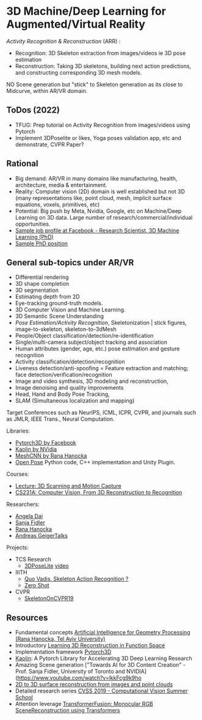 # 3D Machine/Deep Learning for Augmented/Virtual Reality

*Activity Recognition & Reconstruction* (ARR) : 
- Recognition: 3D Skeleton extraction from images/videos ie 3D pose estimation
- Reconstruction: Taking 3D skeletons, building next action predictions, and constructing corresponding 3D mesh models.

NO Scene generation but "stick" to Skeleton generation as its close to Midcurve, within AR/VR domain.


## ToDos (2022)
- TFUG: Prep tutorial on Activity Recognition from images/videos using Pytorch
- Implement 3DPoselite or likes, Yoga poses validation app, etc and demonstrate, CVPR Paper?

## Rational
- Big demand: AR/VR in many domains like manufacturing, health, architecture, media & entertainment.
- Reality: Computer vision (2D) domain is well established but not 3D (many representations like, point cloud, mesh, implicit surface equations, voxels, primitives, etc)
- Potential: Big push by Meta, Nvidia, Google, etc on Machine/Deep Learning on 3D data. Large number of research/commercial/individual opportunities. 
- [Sample job profile at Facebook - Research Scientist, 3D Machine Learning (PhD)](https://www.linkedin.com/jobs/view/2817385473)
- [Sample PhD position](https://polytechnicpositions.com/phd-positions-in-3d-machine-learning-3d-vision,i7150.html)

## General sub-topics under AR/VR
- Differential rendering
- 3D shape completion
- 3D segmentation
- Estimating depth from 2D
- Eye-tracking ground-truth models.
- 3D Computer Vision and Machine Learning.
- 3D Semantic Scene Understanding
- *Pose Estimation/Activity Recognition*, Skeletonization | stick figures, image-to-skeleton, skeleton-to-3dMesh
- People/Object classification/detection/re-identification
- Single/multi-camera subject/object tracking and association
- Human attributes (gender, age, etc.) pose estimation and gesture recognition
- Activity classification/detection/recognition
- Liveness detection/anti-spoofing
= Feature extraction and matching; face detection/verification/recognition
- Image and video synthesis, 3D modeling and reconstruction,
- Image denoising and quality improvements
- Head, Hand and Body Pose Tracking, 
- SLAM (Simultaneous localization and mapping)

Target Conferences such as NeurIPS, ICML, ICPR, CVPR, and journals such as JMLR, IEEE Trans., Neural Computation.

Libraries:
- [Pytorch3D by Facebook](https://github.com/facebookresearch/pytorch3d)
- [Kaolin by NVidia](https://github.com/NVIDIAGameWorks/kaolin)
- [MeshCNN by Rana Hanocka](https://github.com/ranahanocka/MeshCNN)
- [Open Pose](https://github.com/CMU-Perceptual-Computing-Lab/openpose) Python code, C++ implementation and Unity Plugin. 

Courses:
- [Lecture: 3D Scanning and Motion Capture](https://justusthies.github.io/posts/3D-Scanning-and-Motion-Capture-SS18/)
- [CS231A: Computer Vision, From 3D Reconstruction to Recognition](https://web.stanford.edu/class/cs231a/)

Researchers:
- [Angela Dai](https://www.professoren.tum.de/en/dai-angela)
- [Sanja Fidler](https://www.cs.utoronto.ca/~fidler/)
- [Rana Hanocka](https://people.cs.uchicago.edu/~ranahanocka/)
- [Andreas Geiger](http://www.cvlibs.net/)[Talks](http://www.cvlibs.net/talks.php)

Projects:
- TCS Research
	- [3DPoseLite](https://openaccess.thecvf.com/content/WACV2021/html/Dani_3DPoseLite_A_Compact_3D_Pose_Estimation_Using_Node_Embeddings_WACV_2021_paper.html) [video](https://www.youtube.com/watch?v=aPlHyxF7I1k)
- IIITH
	- [Quo Vadis, Skeleton Action Recognition ?](http://cvit.iiit.ac.in/research/projects/cvit-projects/quo-vadis-skeleton-action-recognition) 
	- [Zero Shot](http://cvit.iiit.ac.in/research/projects/cvit-projects/syntactically-guided-generative-embeddings-for-zero-shot-skeleton-action-recognition)
- CVPR
	- [SkeletonOnCVPR19](http://ubee.enseeiht.fr/skelneton/)
<!-- 
## Why me?
- Over 2 decades of professional experience in 3D modeling software development along with Masters and Doctoral degrees.
- Over half-a-decade of professional/teaching experience in Machine/Deep Learning.

## IKIGAI 
- World needs: huge demand, unique combination of 3D+ML needed forever!!
- Good at: both domains, got PhD, taught these subjects, vast experience
- Love doing: Wow projects in visualization, 3D and Pytorch
- Paid for: FAANG, $$$, Own, global impact, conferences, global reach

## Specific Knowledge 
- rare, un-trainable, 
- only through apprenticeship/experience, 
- unique ability of domain expertise plus teaching/counseling, 
- be a reliable brand!! 

 -->
## Resources
- Fundamental concepts [Artificial Intelligence for Geometry Processing (Rana Hanocka, Tel Aviv University)](https://www.youtube.com/watch?v=h8VRNYDrIAM)
- Introductory [Learning 3D Reconstruction in Function Space](https://www.youtube.com/watch?v=kxKI8_Si2a0)
- Implementation framework [Pytorch3D](https://github.com/facebookresearch/pytorch3d)
- [Kaolin](https://github.com/NVIDIAGameWorks/kaolin): A Pytorch Library for Accelerating 3D Deep Learning Research
- Amazing Scene generation ["Towards AI for 3D Content Creation" - Prof. Sanja Fidler, University of Toronto and NVIDIA](https://www.youtube.com/watch?v=lkkFcg9k9ho
- [2D to 3D surface reconstruction from images and point clouds](https://www.youtube.com/playlist?list=PL3OV2Akk7XpDjlhJBDGav08bef_DvIdH2)
- Detailed research series [CVSS 2019 - Computational Vision Summer School](https://www.youtube.com/playlist?list=PLeCNfJWZKqxsvidOlVLtWq9s7sIsX1QTC)
- Attention leverage [TransformerFusion: Monocular RGB SceneReconstruction using Transformers](https://www.youtube.com/watch?v=LIpTKYfKSqw)
